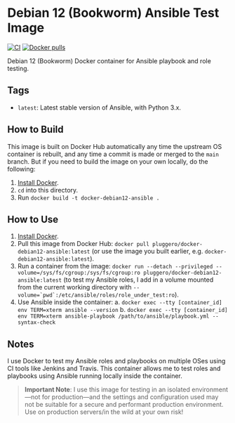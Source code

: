 # Debian 12 (Bookworm) Ansible Test Image

[![CI](https://github.com/pluggero/docker-debian12-ansible/actions/workflows/build.yml/badge.svg)](https://github.com/pluggero/docker-debian12-ansible/actions/workflows/build.yml) [![Docker pulls](https://img.shields.io/docker/pulls/pluggero/docker-debian12-ansible.svg?maxAge=2592000)](https://hub.docker.com/r/pluggero/docker-debian12-ansible/)

Debian 12 (Bookworm) Docker container for Ansible playbook and role testing.

## Tags

- `latest`: Latest stable version of Ansible, with Python 3.x.

## How to Build

This image is built on Docker Hub automatically any time the upstream OS container is rebuilt, and any time a commit is made or merged to the `main` branch. But if you need to build the image on your own locally, do the following:

1. [Install Docker](https://docs.docker.com/engine/installation/).
2. `cd` into this directory.
3. Run `docker build -t docker-debian12-ansible .`

## How to Use

1. [Install Docker](https://docs.docker.com/engine/installation/).
2. Pull this image from Docker Hub: `docker pull pluggero/docker-debian12-ansible:latest` (or use the image you built earlier, e.g. `docker-debian12-ansible:latest`).
3. Run a container from the image: `docker run --detach --privileged --volume=/sys/fs/cgroup:/sys/fs/cgroup:ro pluggero/docker-debian12-ansible:latest` (to test my Ansible roles, I add in a volume mounted from the current working directory with ``--volume=`pwd`:/etc/ansible/roles/role_under_test:ro``).
4. Use Ansible inside the container:
   a. `docker exec --tty [container_id] env TERM=xterm ansible --version`
   b. `docker exec --tty [container_id] env TERM=xterm ansible-playbook /path/to/ansible/playbook.yml --syntax-check`

## Notes

I use Docker to test my Ansible roles and playbooks on multiple OSes using CI tools like Jenkins and Travis. This container allows me to test roles and playbooks using Ansible running locally inside the container.

> **Important Note**: I use this image for testing in an isolated environment—not for production—and the settings and configuration used may not be suitable for a secure and performant production environment. Use on production servers/in the wild at your own risk!
